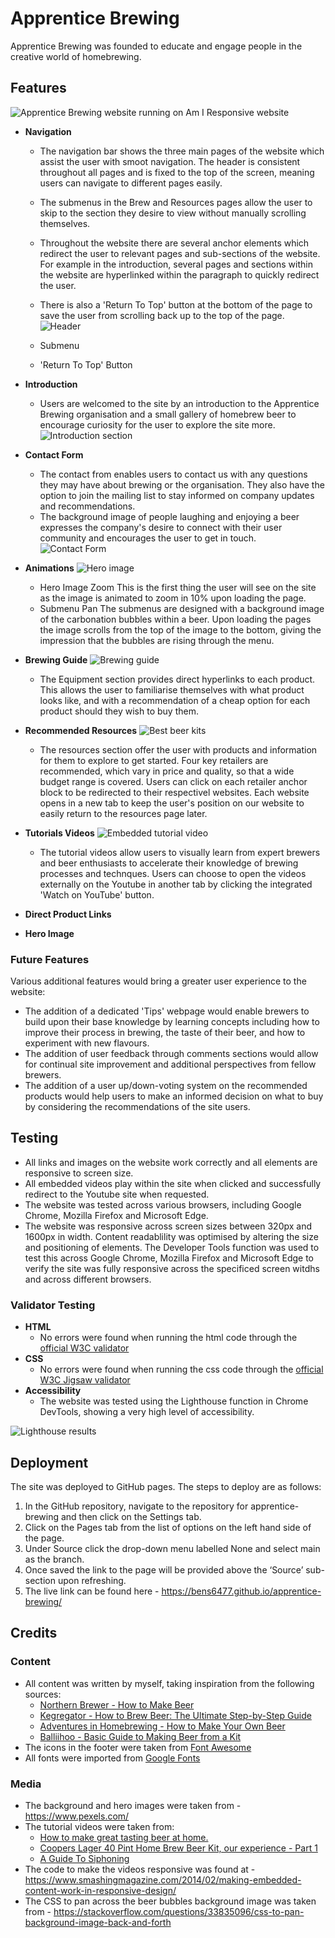 # Apprentice Brewing

Apprentice Brewing was founded to educate and engage people in the creative world of homebrewing.

## Features
![Apprentice Brewing website running on Am I Responsive website](assets/images/readme/am-i-responsive.webp)

* **Navigation**
    * The navigation bar shows the three main pages of the website which assist the user with smoot navigation. The header is consistent throughout all pages and is fixed to the top of the screen, meaning users can navigate to different pages easily.
    * The submenus in the Brew and Resources pages allow the user to skip to the section they desire to view without manually scrolling themselves.
    * Throughout the website there are several anchor elements which redirect the user to relevant pages and sub-sections of the website. For example in the introduction, several pages and sections within the website are hyperlinked within the paragraph to quickly redirect the user.
    * There is also a 'Return To Top' button at the bottom of the page to save the user from scrolling back up to the top of the page.
    ![Header](assets/images/readme/header.PNG)

    * Submenu
    * 'Return To Top' Button

* **Introduction**
    * Users are welcomed to the site by an introduction to the Apprentice Brewing organisation and a small gallery of homebrew beer to encourage curiosity for the user to explore the site more.
    ![Introduction section](assets/images/readme/who-we-are.PNG)


* **Contact Form**
    * The contact from enables users to contact us with any questions they may have about brewing or the organisation. They also have the option to join the mailing list to stay informed on company updates and recommendations.
    * The background image of people laughing and enjoying a beer expresses the company's desire to connect with their user community and encourages the user to get in touch.  
    ![Contact Form](assets/images/readme/contact-form.PNG)

* **Animations**
    ![Hero image](assets/images/readme/hero-image.PNG)
    * Hero Image Zoom
    This is the first thing the user will see on the site as the image is animated to zoom in 10% upon loading the page.
    * Submenu Pan
    The submenus are designed with a background image of the carbonation bubbles within a beer. Upon loading the pages the image scrolls from the top of the image to the bottom, giving the impression that the bubbles are rising through the menu.  

* **Brewing Guide**
    ![Brewing guide](assets/images/readme/brew-guide.PNG)
    
    * The Equipment section provides direct hyperlinks to each product. This allows the user to familiarise themselves with what product looks like, and with a recommendation of a cheap option for each product should they wish to buy them.

* **Recommended Resources**
    ![Best beer kits](assets/images/readme/best-beer-kits.PNG)
    * The resources section offer the user with products and information for them to explore to get started. Four key retailers are recommended, which vary in price and quality, so that a wide budget range is covered. Users can click on each retailer anchor block to be redirected to their respectivel websites. Each website opens in a new tab to keep the user's position on our website to easily return to the resources page later. 

* **Tutorials Videos**
    ![Embedded tutorial video](assets/images/readme/embedded-videos.PNG)
    * The tutorial videos allow users to visually learn from expert brewers and beer enthusiasts to accelerate their knowledge of brewing processes and technques. Users can choose to open the videos externally on the Youtube in another tab by clicking the integrated 'Watch on YouTube' button.



    



* **Direct Product Links**

* **Hero Image**



### Future Features
Various additional features would bring a greater user experience to the website: 
* The addition of a dedicated 'Tips' webpage would enable brewers to build upon their base knowledge by learning concepts including how to improve their process in brewing, the taste of their beer, and how to experiment with new flavours.
* The addition of user feedback through comments sections would allow for continual site improvement and additional perspectives from fellow brewers.
* The addition of a user up/down-voting system on the recommended products would help users to make an informed decision on what to buy by considering the recommendations of the site users.


## Testing
* All links and images on the website work correctly and all elements are responsive to screen size.
* All embedded videos play within the site when clicked and successfully redirect to the Youtube site when requested. 
* The website was tested across various browsers, including Google Chrome, Mozilla Firefox and Microsoft Edge.
* The website was responsive across screen sizes between 320px and 1600px in width. Content readablility was optimised by altering the size and positioning of elements. The Developer Tools function was used to test this across Google Chrome, Mozilla Firefox and Microsoft Edge to verify the site was fully responsive across the specificed screen witdhs and across different browsers.

### Validator Testing
* **HTML**
    * No errors were found when running the html code through the [official W3C validator](https://validator.w3.org/)
* **CSS**
    * No errors were found when running the css code through the [official W3C Jigsaw validator](https://jigsaw.w3.org/css-validator/)
* **Accessibility**
    * The website was tested using the Lighthouse function in Chrome DevTools, showing a very high level of accessibility.

![Lighthouse results](assets/images/readme/lighthouse-results.webp)


## Deployment
The site was deployed to GitHub pages. The steps to deploy are as follows:

1. In the GitHub repository, navigate to the repository for apprentice-brewing and then click on the Settings tab.
1. Click on the Pages tab from the list of options on the left hand side of the page.
1. Under Source click the drop-down menu labelled None and select main as the branch.
1. Once saved the link to the page will be provided above the ‘Source’ sub-section upon refreshing.
1. The live link can be found here - https://bens6477.github.io/apprentice-brewing/


## Credits

### Content
* All content was written by myself, taking inspiration from the following sources:
    * [Northern Brewer - How to Make Beer](https://www.northernbrewer.com/blogs/new-to-brewing-start-here/how-to-brew-beer-homebrewing-101)
    * [Kegregator - How to Brew Beer: The Ultimate Step-by-Step Guide](https://learn.kegerator.com/how-to-brew-beer/)
    * [Adventures in Homebrewing - How to Make Your Own Beer]()
    * [Balliihoo - Basic Guide to Making Beer from a Kit](https://www.balliihoo.co.uk/images/bradweb/downloads/balliihoo_leaflet.pdf)
* The icons in the footer were taken from [Font Awesome](https://fontawesome.com/)
* All fonts were imported from [Google Fonts](https://fonts.google.com/)

### Media
* The background and hero images were taken from - https://www.pexels.com/
* The tutorial videos were taken from:
    * [How to make great tasting beer at home.](https://www.youtube.com/watch?v=T1l1oCyCZKo)
    * [Coopers Lager 40 Pint Home Brew Beer Kit, our experience - Part 1](https://www.youtube.com/watch?v=SkpxH7FxLxU)
    * [A Guide To Siphoning](https://www.youtube.com/watch?v=bYnQmyGlotQ)
* The code to make the videos responsive was found at - https://www.smashingmagazine.com/2014/02/making-embedded-content-work-in-responsive-design/
* The CSS to pan across the beer bubbles background image was taken from - https://stackoverflow.com/questions/33835096/css-to-pan-background-image-back-and-forth
